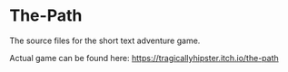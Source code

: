 # The-Path
The source files for the short text adventure game.

Actual game can be found here: https://tragicallyhipster.itch.io/the-path
